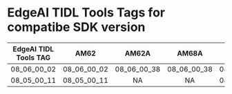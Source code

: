 
# EdgeAI TIDL Tools Tags for compatibe SDK version

<div align="center">

|EdgeAI TIDL Tools TAG         |           AM62 |           AM62A |          AM68A |          AM68PA|          AM69A|
| ---------------------------- |:--------------:|:---------------:|:--------------:|:--------------:|:-------------:|
| 08_06_00_02                  |   08_06_00_02  |    08_06_00_38  |  08_06_00_38   |   08_06_00_38  | 08_06_00_38   |
| 08_05_00_11                  |   08_05_00_11  |    NA           |            NA  |   08_05_00_11  |           NA  |

</div>